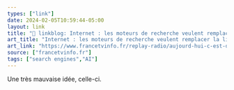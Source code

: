 ```yaml
---
types: ["link"]
date: 2024-02-05T10:59:44-05:00
layout: link
title: "🔗 linkblog: Internet : les moteurs de recherche veulent remplacer la liste de sites par une réponse synthétisée'"
art_title: "Internet : les moteurs de recherche veulent remplacer la liste de sites par une réponse synthétisée"
art_link: "https://www.francetvinfo.fr/replay-radio/aujourd-hui-c-est-demain/internet-les-moteurs-de-recherche-veulent-remplacer-la-liste-de-sites-par-une-reponse-synthetisee_6318219.html#xtor=RSS-3-%5Binternet%5D"
source: ["francetvinfo.fr"]
tags: ["search engines","AI"]
---
```

Une très mauvaise idée, celle-ci.
